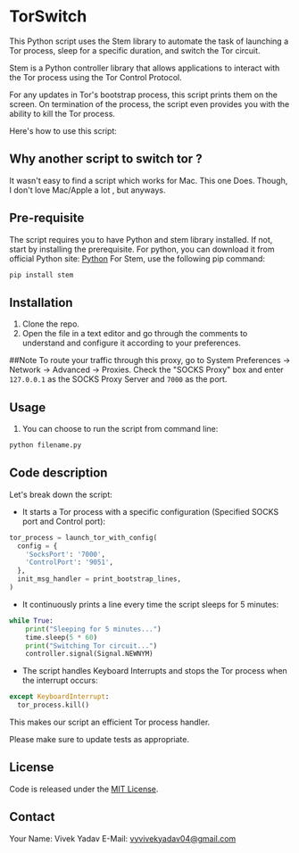 # TorSwitch

This Python script uses the Stem library to automate the task of launching a Tor process, sleep for a specific duration, and switch the Tor circuit.

Stem is a Python controller library that allows applications to interact with the Tor process using the Tor Control Protocol.

For any updates in Tor's bootstrap process, this script prints them on the screen. On termination of the process, the script even provides you with the ability to kill the Tor process.

Here's how to use this script:

## Why another script to switch tor ?
It wasn't easy to find a script which works for Mac. This one Does.
Though, I don't love Mac/Apple a lot , but anyways.

## Pre-requisite
The script requires you to have Python and stem library installed.
If not, start by installing the prerequisite. 
For python, you can download it from official Python site: [Python](https://www.python.org/downloads/)
For Stem, use the following pip command:
```sh
pip install stem
```

## Installation

1. Clone the repo.
2. Open the file in a text editor and go through the comments to understand and configure it according to your preferences. 

##Note
To route your traffic through this proxy, go to System Preferences -> Network -> Advanced -> Proxies. Check the "SOCKS Proxy" box and enter `127.0.0.1` as the SOCKS Proxy Server and `7000` as the port.

## Usage 

1. You can choose to run the script from command line:
```sh
python filename.py
```

## Code description

Let's break down the script:

* It starts a Tor process with a specific configuration (Specified SOCKS port and Control port): 

```python
tor_process = launch_tor_with_config(
  config = {
    'SocksPort': '7000',
    'ControlPort': '9051',
  },
  init_msg_handler = print_bootstrap_lines,
)
```
* It continuously prints a line every time the script sleeps for 5 minutes:

```python
while True:
    print("Sleeping for 5 minutes...")
    time.sleep(5 * 60)
    print("Switching Tor circuit...")
    controller.signal(Signal.NEWNYM)
```
* The script handles Keyboard Interrupts and stops the Tor process when the interrupt occurs:

```python
except KeyboardInterrupt:
  tor_process.kill()
```

This makes our script an efficient Tor process handler.

Please make sure to update tests as appropriate.

## License
Code is released under the [MIT License](https://opensource.org/licenses/MIT).

## Contact 

Your Name: Vivek Yadav 
E-Mail: vyvivekyadav04@gmail.com

